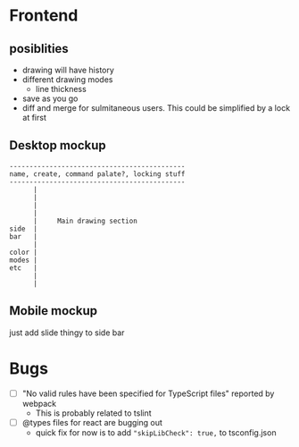 # Frontend

## posiblities

- drawing will have history
- different drawing modes
  - line thickness
- save as you go
- diff and merge for sulmitaneous users. This could be simplified by a lock at first


## Desktop mockup

```
--------------------------------------------
name, create, command palate?, locking stuff
--------------------------------------------
      |
      |
      |
      |
      |     Main drawing section
side  |
bar   |
      |
color |
modes |
etc   |
      |
      |
```

## Mobile mockup

just add slide thingy to side bar

# Bugs

- [ ] "No valid rules have been specified for TypeScript files" reported by webpack
  - This is probably related to tslint
- [ ] @types files for react are bugging out
  - quick fix for now is to add `"skipLibCheck": true,` to tsconfig.json
